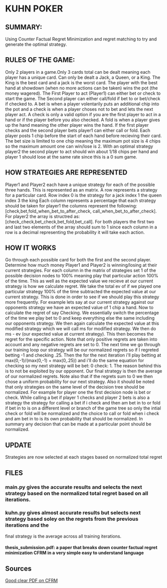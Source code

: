 # KUHN POKER

## SUMMARY:
Using Counter Factual Regret Minimization and regret matching to try and generate the optimal strategy.
## RULES OF THE GAME:
Only 2 players in a game.Only 3 cards total can be dealt
meaning each player has a unique card. Can only be dealt
a Jack, a Queen, or a King. The King is the best card and a jack
is the worst card. The player with the best hand at showdown
(when no more actions can be taken) wins the pot (the money wagered).
The First Player to act (Player1) can either bet or check to
start the game. The Second player can either call/fold if bet to or
bet/check if checked to. A bet is when a player volentarily puts an additional
chip into the pot and a check is when a player choses not to bet and lets the next player act.
A check is only a valid option if you are the first player to act in a hand or if the player before you also checked.
A fold is when a player gives up the hand meaning the other player wins the hand.
If the first player checks and the second player bets player1
can either call or fold.
Each player posts 1 chip before the start of each hand before recieving
their card.
The bet size is limited to one chip meaning the
maximum pot size is 4 chips so the maximum amount one can win/lose
is 2.
With an optimal strategy player2 the second player to act
should win about 1/18 chips per hand and player 1 should lose at the same
rate since this is a 0 sum game.
## HOW STRATEGIES ARE REPRESENTED
Player1 and Player2 each have a unique strategy for each of the possible three hands.
This is represented as an matrix.
A row represents a strategy for a particular card.
Row index 0 is the strategy for a jack index 1 the queen index 3 the king
Each column represents a percentage that each strategy should be taken for player1
the columns represent the following:
[check,bet,fold_when_bet_to_after_check, call_when_bet_to_after_check].
For player2 the array is structred as:
[check_check,bet_check,bet_fold,bet_call].
For both players the first two and last two elements of the array should sum to 1
since each column in a row is a decimal representing the probability it will take each action.


## HOW IT WORKS
Go through each possible card for both the first and the second player.
Determine how much money Player1 and Player2 is winning/losing at their current strategies.
For each column in the matrix of strategies set 1 of the possible decision nodes to 100% meaning
play that particular action 100% of the time. This as well as the expected value we recieve at our current
strategy is how we calculate regret. We take the total ev of if we played one particular strategy 100% of the time
subtracted the expected value at our current strategy. This is done in order to see if we should play this strategy more frequently.
For example lets say at our current strategy against our opponents strategy we have an expected value of 1 chip a hand.
Now to calculate the regret of say Checking. We essentially switch the percentage of the time we play bet to 0 and keep everything else
the same including our opponents strategy. We then again calculate the expected value at this modified strategy which we will call ms for modified strategy.
We then do ms - ev (our expected value at current strategy). This then becomes the regret for the specific action. Note that
only positive regrets are taken into account and any negative regrets are set to 0.
The next time we go through our training loop our strategy will be our normalized regrets so if I regreted betting -1 and checking .25.
Then the for the next iteration i'll play betting at max(0,-1)/(max(0,-1) + max(0,.25))
and i'll do the same equation for checking so my next strategy will be bet: 0 check: 1.
The reason behind this is to not be exploited by our opponent.
Our final strategy is then the average of our normalized regrets.
Note also that if the regrets sum to 0 we then chose a uniform probability for our next strategy.
Also it should be noted that only strategies on the same level of the decision tree should be normalized.
For example for player one the first decision node is bet or check. While calling a bet if player 1 checks and player 2 bets is
also a strategy the strategy for calling a bet if i check and then am bet in to or fold if bet in to is on a different level or branch
of the game tree so only the intial check or fold will be normalized and the choice to call or fold when i check and am bet in to
is its own probability that should be normalized. In summary any decision that can be made at a particular point should be normalized.

## UPDATE
Strategies are now selected at each stages based on normalized total regret

## FILES
### main.py gives the accurate results and selects the next strategy based on the normalized total regret based on all iterations.
### kuhn.py gives almost accurate results but selects next strategy based soley on the regrets from the previous iterations and the
final strategy is the average across all training iterations.
#### thesis_submission.pdf: a paper that breaks down counter factual regret minimization CFRM in a very simple easy to understand language

## Sources
[Good clear PDF on CFRM](thesis_submission.pdf)
